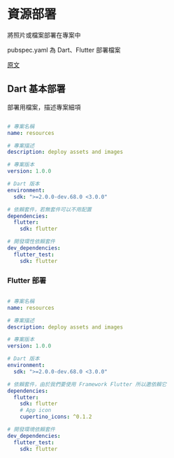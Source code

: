 # 資源部署

將照片或檔案部署在專案中

pubspec.yaml 為 Dart、Flutter 部署檔案

[原文](https://www.dartlang.org/tools/pub/pubspec)

## Dart 基本部署

部署用檔案，描述專案細項

```yaml

# 專案名稱
name: resources

# 專案描述
description: deploy assets and images

# 專案版本
version: 1.0.0

# Dart 版本
environment:
  sdk: ">=2.0.0-dev.68.0 <3.0.0"

# 依賴套件，若無套件可以不用配置
dependencies:
  flutter:
    sdk: flutter

# 開發環性依賴套件
dev_dependencies:
  flutter_test:
    sdk: flutter

```

### Flutter 部署

```yaml

# 專案名稱
name: resources

# 專案描述
description: deploy assets and images

# 專案版本
version: 1.0.0

# Dart 版本
environment:
  sdk: ">=2.0.0-dev.68.0 <3.0.0"

# 依賴套件，由於我們要使用 Framework Flutter 所以邀依賴它
dependencies:
  flutter:
    sdk: flutter
    # App icon
    cupertino_icons: ^0.1.2

# 開發環境依賴套件
dev_dependencies:
  flutter_test:
    sdk: flutter

```
